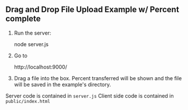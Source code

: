 ## Drag and Drop File Upload Example w/ Percent complete 


1. Run the server:
    
    node server.js


2. Go to
   
   http://localhost:9000/


3. Drag a file into the box. Percent transferred will be shown and the file will be saved in the example's directory.



Server code is contained in `server.js`
Client side code is contained in `public/index.html`